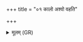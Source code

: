 +++
title = "०१ कालो अश्वो वहति"

+++
<details><summary>मूलम् (GR)</summary>

कालो अश्वो वहति सप्तरश्मिः  
सहस्राक्षो अजरो भूरिरेताः ।  
ताम् आ रोहन्ति कवयो विपश्चितस्  
तस्य चक्रा भुवनानि विश्वा ॥
</details>